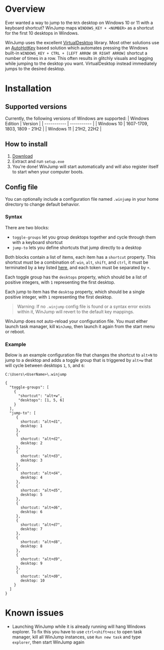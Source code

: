 # Overview
Ever wanted a way to jump to the `Nth` desktop on Windows 10 or 11 with a keyboard shortcut? WinJump maps `WINDOWS_KEY + <NUMBER>` as a shortcut for the first 10 desktops in Windows.

WinJump uses the excellent [VirtualDesktop](https://github.com/MScholtes/VirtualDesktop) library. Most other solutions use an [AutoHotKey](https://www.autohotkey.com/) based solution which automates pressing the Windows built-in `WINDOWS_KEY + CTRL + [LEFT ARROW OR RIGHT ARROW]` shortcut a number of times in a row. 
This often results in glitchly visuals and lagging while jumping to the desktop you want. VirtualDesktop instead immediately jumps to the desired desktop.

# Installation
## Supported versions
Currently, the following versions of Windows are supported:
| Windows Edition      | Version |
| ----------- | ----------- |
| Windows 10      | 1607-1709, 1803, 1809 - 21H2       |
| Windows 11   | 21H2, 22H2       |
## How to install
1) [Download](https://github.com/widavies/WinJump/releases/download/1.4.0/Release_1_4_0.zip)
2) Extract and run `setup.exe`
3) You're done! WinJump will start automatically and will also register itself to start when your computer boots.

## Config file
You can optionally include a configuration file named `.winjump` in your home directory to change default behavior.

### Syntax
There are two blocks:

- `toggle-groups` let you group desktops together and cycle through them with a keyboard shortcut
- `jump-to` lets you define shortcuts that jump directly to a desktop

Both blocks contain a list of items, each item has a `shortcut` property. This shortcut must be a combination of:
`win`, `alt`, `shift`, and `ctrl`, it must be terminated by a key listed [here](https://learn.microsoft.com/en-us/dotnet/api/system.windows.forms.keys?view=windowsdesktop-7.0),
and each token must be separated by `+`.

Each toggle group has the `desktops` property, which should be a list of positive integers, with `1` representing the first desktop.

Each jump to item has the `desktop` property, which should be a single positive integer, with `1` representing the first desktop.

> Warning: If no `.winjump` config file is found or a syntax error exists within it, WinJump will revert to the default key mappings.

WinJump does not auto-reload your configuration file. You must either launch task manager, kill `WinJump`, then launch it again from the start menu or reboot.

### Example
Below is an example configuration file that changes the shortcut to `alt+N` to jump to a desktop and adds a toggle group that is triggered by `alt+w` that will cycle between desktops `1`, `5`, and `6`:

```
C:\Users\<UserName>\.winjump

{
  "toggle-groups": [
    {
      "shortcut": "alt+w",
      "desktops": [1, 5, 6]
    }
  ],
  "jump-to": [
     {
       shortcut: "alt+d1",
       desktop: 1
     },
     {
       shortcut: "alt+d2",
       desktop: 2
     },
     {
       shortcut: "alt+d3",
       desktop: 3
     },
     {
       shortcut: "alt+d4",
       desktop: 4
     },
     {
       shortcut: "alt+d5",
       desktop: 5
     },
     {
       shortcut: "alt+d6",
       desktop: 6
     },
     {
       shortcut: "alt+d7",
       desktop: 7
     },
     {
       shortcut: "alt+d8",
       desktop: 8
     },
     {
       shortcut: "alt+d9",
       desktop: 9
     },
     {
       shortcut: "alt+d0",
       desktop: 10
    }
  ]
}
```

# Known issues
- Launching WinJump while it is already running will hang Windows explorer. To fix this you have to use `ctrl+shift+esc` to open task manager, kill all WinJump instances, use `Run new task` and type `explorer`, then start WinJump again
